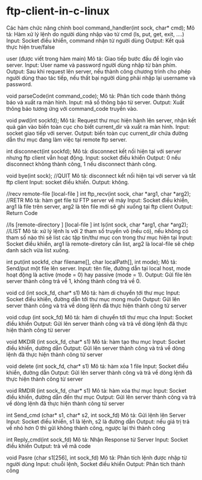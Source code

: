 # ftp-client-in-c-linux

Các hàm chức năng chính
bool command_handler(int sock, char* cmd);
Mô tả: Hàm xử lý lệnh do người dùng nhập vào từ cmd (ls, put, get, exit, ....)
Input: Socket điều khiển, command nhận từ người dùng
Output: Kết quả thực hiện true/false

user (được viết trong hàm main)
Mô tả: Giao tiếp bước đầu để login vào server.
Input: User name và password người dùng nhập từ bàn phím.
Output: Sau khi request lên server, nếu thành công chương trình cho phép người dùng thao tác tiếp, nếu thất bại người dùng phải nhập lại username và password.

void parseCode(int command_code);
Mô tả: Phân tích code thành thông báo và xuất ra màn hình.
Input: mã số thông báo từ server.
Output: Xuất thông báo tương ứng với command_code truyền vào.

void pwd(int sockfd);
Mô tả: Request thư mục hiện hành lên server, nhận kết quả gán vào biến toàn cục cho biết current_dir và xuất ra màn hình.
Input: socket giao tiếp với server.
Output: biến toàn cục current_dir chứa đường dẫn thư mục đang làm việc tại remote ftp server.

int disconnect(int sockfd);
Mô tả: disconnect kết nối hiện tại với server nhưng ftp client vẫn hoạt động.
Input: socket điều khiển
Output: 0 nếu disconnect không thành công, 1 nếu disconnect thành công.

void bye(int sock);		//QUIT
Mô tả: disconnect kết nối hiện tại với server và tắt ftp client
Input: socket điều khiển.
Output: không.

//recv remote-file [local-file ]
int ftp_recv(int sock, char *arg1, char *arg2);	//RETR
Mô tả: hàm get file từ FTP server về máy
Input: Socket điều khiển, arg1 là file trên server, arg2 là tên file mới sẽ ghi xuống tại ftp client
Output: Return Code

//ls [remote-directory ] [local-file ]
int ls(int sock, char *arg1, char *arg2);		//LIST
Mô tả: xử lý lệnh ls với 2 tham số truyền vô (nếu có), nếu không có tham số nào thì sẽ list các tập tin/thư mục con trong thư mục hiện tại
Input: Socket điều khiển, arg1 là remote-diretory cần list, arg2 là local-file sẽ chép danh sách vừa list xuống.

int put(int sockfd, char filename[], char localPath[], int mode);
Mô tả: Send/put một file lên server.
Input: tên file, đường dẫn tại local host, mode hoạt động là active (mode = 0) hay passive (mode = 1).
Output: Gửi file lên server thành công trả về 1, không thành công trả về 0.

void cd (int sock_fd, char* s1)
Mô tả: hàm di chuyển tới thư mục
Input: Socket điều khiển, đường dẫn tới thư mục mong muốn
Output: Gửi lên server thành công và trả về dòng lệnh đã thực hiện  thành công từ server

void cdup (int sock_fd)
Mô tả: hàm di chuyển tới thư mục cha
Input: Socket điều khiển
Output: Gửi lên server thành công và trả về dòng lệnh đã thực hiện  thành công từ server

void MKDIR (int sock_fd, char* s1)
Mô tả: hàm tạo thu mục
Input: Socket điều khiển, dường dẫn
Output: Gửi lên server thành công và trả về dòng lệnh đã thực hiện  thành công từ server

void delete (int sock_fd, char* s1)
Mô tả: hàm xóa 1 file
Input: Socket điều khiển, đường dẫn
Output: Gửi lên server thành công và trả về dòng lệnh đã thực hiện  thành công từ server

void RMDIR (int sock_fd, char* s1)
Mô tả: hàm xóa thư mục
Input: Socket điều khiển, đường dẫn đến thư mục
Output: Gửi lên server thành công và trả về dòng lệnh đã thực hiện  thành công từ server

int Send_cmd (char* s1, char* s2, int sock_fd)
Mô tả: Gửi lệnh lên Server
Input: Socket điều khiển, s1 là lệnh, s2 là đường dẫn
Output: nếu giá trị trả về nhỏ hơn 0 thì gửi không thành công, ngược lại thì thành công

int Reply_cmd(int sock_fd)
Mô tả: Nhận Response từ Server
Input: Socket điều khiển
Output: trả về mã code

void Pasre (char s1[256], int sock_fd)
Mô tả: Phân tích lệnh được nhập từ người dùng
Input: chuỗi lệnh, Socket điều khiển
Output: Phân tích thành công

